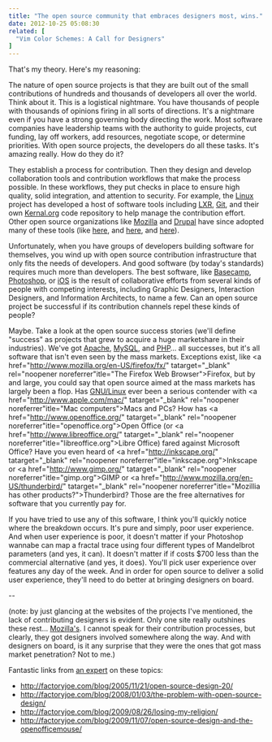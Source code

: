 ```yaml
---
title: "The open source community that embraces designers most, wins."
date: 2012-10-25 05:08:30
related: [
  "Vim Color Schemes: A Call for Designers"
]
---
```


That's my theory. Here's my reasoning:

The nature of open source projects is that they are built out of the small contributions of hundreds and thousands of developers all over the world. Think about it. This is a logistical nightmare. You have thousands of people with thousands of opinions firing in all sorts of directions. It's a nightmare even if you have a strong governing body directing the work. Most software companies have leadership teams with the authority to guide projects, cut funding, lay off workers, add resources, negotiate scope, or determine priorities. With open source projects, the developers do all these tasks. It's amazing really. How do they do it?

They establish a process for contribution. Then they design and develop collaboration tools and contribution workflows that make the process possible. In these workflows, they put checks in place to ensure high quality, solid integration, and attention to security. For example, the <a href="http://en.wikipedia.org/wiki/Linux" target="_blank" rel="noopener noreferrer" title="Linux (Wikipedia)">Linux</a> project has developed a host of software tools including <a href="http://lxr.linux.no/" target="_blank" rel="noopener noreferrer" title="LXR: The Linux Cross-Reference">LXR</a>, <a href="http://git-scm.com" target="_blank" rel="noopener noreferrer" title="Git VCS">Git</a>, and their own <a href="http://www.kernel.org/" target="_blank" rel="noopener noreferrer" title="kernal.org">Kernal.org</a> code repository to help manage the contribution effort. Other open source organizations like <a href="http://www.mozilla.org" target="_blank" rel="noopener noreferrer" title="mozilla.org">Mozilla</a> and <a href="http://www.drupal.org" target="_blank" rel="noopener noreferrer" title="drupal.org">Drupal</a> have since adopted many of these tools (like <a href="http://mxr.mozilla.org/" target="_blank" rel="noopener noreferrer" title="Mozilla MXR">here</a>, and <a href="http://dxr.mozilla.org/" target="_blank" rel="noopener noreferrer" title="Mozilla DXR">here</a>, and <a href="http://git.drupalcode.org/project/drupal.git" target="_blank" rel="noopener noreferrer" title="The Git repository for the Drupal project">here</a>).

Unfortunately, when you have groups of developers building software for themselves, you wind up with open source contribution infrastructure that only fits the needs of developers. And good software (by today's standards) requires much more than developers. The best software, like <a href="http://basecamp.com/" target="_blank" rel="noopener noreferrer" title="Famously easy to use">Basecamp</a>, <a href="http://www.photoshop.com/" target="_blank" rel="noopener noreferrer" title="Adobe's darling">Photoshop</a>, or <a href="http://en.wikipedia.org/wiki/IOS" target="_blank" rel="noopener noreferrer" title="Inertial scrolling, baby.">iOS</a> is the result of collaborative efforts from several kinds of people with competing interests, including Graphic Designers, Interaction Designers, and Information Architects, to name a few. Can an open source project be successful if its contribution channels repel these kinds of people?

Maybe. Take a look at the open source success stories (we'll define "success" as projects that grew to acquire a huge marketshare in their industries). We've got <a href="http://www.apache.org/" target="_blank" rel="noopener noreferrer" title="apache.org">Apache</a>, <a href="http://www.mysql.com/" target="_blank" rel="noopener noreferrer" title="The worlds most popular open source database">MySQL</a>, and <a href="http://www.php.net/" target="_blank" rel="noopener noreferrer" title="php.net">PHP</a>… all successes, but it's all software that isn't even seen by the mass markets. Exceptions exist, like <a href="http://www.mozilla.org/en-US/firefox/fx/" tatarget="_blank" rel="noopener noreferrer"itle="The Firefox Web Browser">Firefox</a>, but by and large, you could say that open source aimed at the mass markets has largely been a flop. Has [GNU/Linux][1] ever been a serious contender with <a href="http://www.apple.com/mac/" tatarget="_blank" rel="noopener noreferrer"itle="Mac computers">Macs</a> and PCs? How has <a href="http://www.openoffice.org/" tatarget="_blank" rel="noopener noreferrer"itle="openoffice.org">Open Office</a> (or <a href="http://www.libreoffice.org/" tatarget="_blank" rel="noopener noreferrer"itle="libreoffice.org">Libre Office</a>) fared against Microsoft Office? Have you even heard of <a href="http://inkscape.org/" tatarget="_blank" rel="noopener noreferrer"itle="inkscape.org">Inkscape</a> or <a href="http://www.gimp.org/" tatarget="_blank" rel="noopener noreferrer"itle="gimp.org">GIMP</a> or <a href="http://www.mozilla.org/en-US/thunderbird/" tatarget="_blank" rel="noopener noreferrer"itle="Mozillia has other products?">Thunderbird</a>? Those are the free alternatives for software that you currently pay for.

 [1]: http://www.gnu.org/distros/free-distros.html

If you have tried to use any of this software, I think you'll quickly notice where the breakdown occurs. It's pure and simply, poor user experience. And when user experience is poor, it doesn't matter if your Photoshop wannabe can map a fractal trace using four different types of Mandelbrot parameters (and yes, it can). It doesn't matter if if costs $700 less than the commercial alternative (and yes, it does). You'll pick user experience over features any day of the week. And in order for open source to deliver a solid user experience, they'll need to do better at bringing designers on board.

--

(note: by just glancing at the websites of the projects I've mentioned, the lack of contributing designers is evident. Only one site really outshines these rest... <a href="http://www.mozilla.org" target="_blank" rel="noopener noreferrer" title="If you click the products tab, you'll see that all their products sites are amazingly designed.">Mozilla's</a>. I cannot speak for their contribution processes, but clearly, they got designers involved somewhere along the way. And with designers on board, is it any surprise that they were the ones that got mass market penetration? Not to me.)

Fantastic links from <a href="https://plus.google.com/+ChrisMessina" title="Chris Messina is awesome. You should all follow him on Google+">an expert</a> on these topics:

* <a href="http://factoryjoe.com/blog/2005/11/21/open-source-design-20/" title="Open Source Design">http://factoryjoe.com/blog/2005/11/21/open-source-design-20/</a>
* <a href="http://factoryjoe.com/blog/2008/01/03/the-problem-with-open-source-design/" title="The Problem with Open Source Design">http://factoryjoe.com/blog/2008/01/03/the-problem-with-open-source-design/</a>
* <a href="http://factoryjoe.com/blog/2009/08/26/losing-my-religion/" title="Losing My Religion">http://factoryjoe.com/blog/2009/08/26/losing-my-religion/</a>
* <a href="http://factoryjoe.com/blog/2009/11/07/open-source-design-and-the-openofficemouse/" title="Open Source Design and the Open Office Mouse">http://factoryjoe.com/blog/2009/11/07/open-source-design-and-the-openofficemouse/</a>

